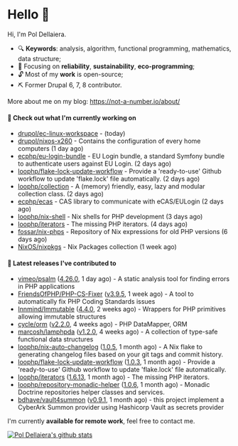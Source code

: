 # Hello 👋

Hi, I'm Pol Dellaiera.

- 🔍 **Keywords**: analysis, algorithm, functional programming, mathematics, data structure;
- 🎯 Focusing on **reliability**, **sustainability**, **eco-programming**;
- 🔓 Most of my **work** is open-source;
- ⛏️ Former Drupal 6, 7, 8 contributor.

More about me on my blog: https://not-a-number.io/about/

#### 👷 Check out what I'm currently working on

- [drupol/ec-linux-workspace](https://github.com/drupol/ec-linux-workspace) -  (today)
- [drupol/nixos-x260](https://github.com/drupol/nixos-x260) - Contains the configuration of every home computers (1 day ago)
- [ecphp/eu-login-bundle](https://github.com/ecphp/eu-login-bundle) - EU Login bundle, a standard Symfony bundle to authenticate users against EU Login. (2 days ago)
- [loophp/flake-lock-update-workflow](https://github.com/loophp/flake-lock-update-workflow) - Provide a &#39;ready-to-use&#39; Github workflow to update &#39;flake.lock&#39; file automatically. (2 days ago)
- [loophp/collection](https://github.com/loophp/collection) - A (memory) friendly, easy, lazy and modular collection class. (2 days ago)
- [ecphp/ecas](https://github.com/ecphp/ecas) - CAS library to communicate with eCAS/EULogin (2 days ago)
- [loophp/nix-shell](https://github.com/loophp/nix-shell) - Nix shells for PHP development (3 days ago)
- [loophp/iterators](https://github.com/loophp/iterators) - The missing PHP iterators. (4 days ago)
- [fossar/nix-phps](https://github.com/fossar/nix-phps) - Repository of Nix expressions for old PHP versions (6 days ago)
- [NixOS/nixpkgs](https://github.com/NixOS/nixpkgs) - Nix Packages collection (1 week ago)

#### 🔭 Latest releases I've contributed to

- [vimeo/psalm](https://github.com/vimeo/psalm) ([4.26.0](https://github.com/vimeo/psalm/releases/tag/4.26.0), 1 day ago) - A static analysis tool for finding errors in PHP applications
- [FriendsOfPHP/PHP-CS-Fixer](https://github.com/FriendsOfPHP/PHP-CS-Fixer) ([v3.9.5](https://github.com/FriendsOfPHP/PHP-CS-Fixer/releases/tag/v3.9.5), 1 week ago) - A tool to automatically fix PHP Coding Standards issues
- [Innmind/Immutable](https://github.com/Innmind/Immutable) ([4.4.0](https://github.com/Innmind/Immutable/releases/tag/4.4.0), 2 weeks ago) - Wrappers for PHP primitives allowing immutable structures
- [cycle/orm](https://github.com/cycle/orm) ([v2.2.0](https://github.com/cycle/orm/releases/tag/v2.2.0), 4 weeks ago) - PHP DataMapper, ORM
- [marcosh/lamphpda](https://github.com/marcosh/lamphpda) ([v1.2.0](https://github.com/marcosh/lamphpda/releases/tag/v1.2.0), 4 weeks ago) - A collection of type-safe functional data structures
- [loophp/nix-auto-changelog](https://github.com/loophp/nix-auto-changelog) ([1.0.5](https://github.com/loophp/nix-auto-changelog/releases/tag/1.0.5), 1 month ago) - A Nix flake to generating changelog files based on your git tags and commit history.
- [loophp/flake-lock-update-workflow](https://github.com/loophp/flake-lock-update-workflow) ([1.0.3](https://github.com/loophp/flake-lock-update-workflow/releases/tag/1.0.3), 1 month ago) - Provide a &#39;ready-to-use&#39; Github workflow to update &#39;flake.lock&#39; file automatically.
- [loophp/iterators](https://github.com/loophp/iterators) ([1.6.13](https://github.com/loophp/iterators/releases/tag/1.6.13), 1 month ago) - The missing PHP iterators.
- [loophp/repository-monadic-helper](https://github.com/loophp/repository-monadic-helper) ([1.0.6](https://github.com/loophp/repository-monadic-helper/releases/tag/1.0.6), 1 month ago) - Monadic Doctrine repositories helper classes and services.
- [bdhave/vault4summon](https://github.com/bdhave/vault4summon) ([v0.9.1](https://github.com/bdhave/vault4summon/releases/tag/v0.9.1), 1 month ago) - this project implement a CyberArk Summon provider using Hashicorp Vault as secrets provider

I'm currently **available for remote work**, feel free to contact me.

[![Pol Dellaiera's github stats](https://github-readme-stats.vercel.app/api?username=drupol&count_private=true&show_icons=true)](https://github.com/drupol)

